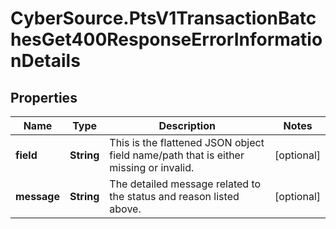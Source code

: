 # CyberSource.PtsV1TransactionBatchesGet400ResponseErrorInformationDetails

## Properties
Name | Type | Description | Notes
------------ | ------------- | ------------- | -------------
**field** | **String** | This is the flattened JSON object field name/path that is either missing or invalid.  | [optional] 
**message** | **String** | The detailed message related to the status and reason listed above.  | [optional] 


